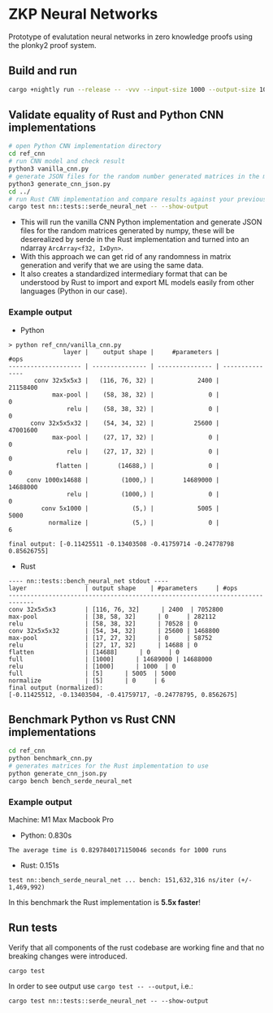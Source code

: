 # ZKP Neural Networks

Prototype of evalutation neural networks in zero knowledge proofs using the plonky2 proof system.

## Build and run

```bash
cargo +nightly run --release -- -vvv --input-size 1000 --output-size 1000
```

## Validate equality of Rust and Python CNN implementations

```bash
# open Python CNN implementation directory
cd ref_cnn
# run CNN model and check result
python3 vanilla_cnn.py
# generate JSON files for the random number generated matrices in the model 
python3 generate_cnn_json.py
cd ../
# run Rust CNN implementation and compare results against your previous results
cargo test nn::tests::serde_neural_net -- --show-output  
```

- This will run the vanilla CNN Python implementation and generate JSON files for the random matrices generated by numpy, these will be deserealized by serde in the Rust implementation and turned into  an ndarray `ArcArray<f32, IxDyn>`.
- With this approach we can get rid of any randomness in matrix generation and verify that we are using the same data.
- It also creates a standardized intermediary format that can be understood by Rust to import and export ML models easily from other languages (Python in our case).

### Example output

- Python

```text
> python ref_cnn/vanilla_cnn.py
               layer |    output shape |     #parameters |            #ops 
-------------------- | --------------- | --------------- | --------------- 
       conv 32x5x5x3 |   (116, 76, 32) |            2400 |        21158400 
            max-pool |    (58, 38, 32) |               0 |               0 
                relu |    (58, 38, 32) |               0 |               0 
      conv 32x5x5x32 |    (54, 34, 32) |           25600 |        47001600 
            max-pool |    (27, 17, 32) |               0 |               0 
                relu |    (27, 17, 32) |               0 |               0 
             flatten |        (14688,) |               0 |               0 
     conv 1000x14688 |         (1000,) |        14689000 |        14688000 
                relu |         (1000,) |               0 |               0 
         conv 5x1000 |            (5,) |            5005 |            5000 
           normalize |            (5,) |               0 |               6 

final output: [-0.11425511 -0.13403508 -0.41759714 -0.24778798  0.85626755]
```

- Rust

```text
---- nn::tests::bench_neural_net stdout ----
layer                | output shape    | #parameters     | #ops           
-----------------------------------------------------------------------------
conv 32x5x5x3        | [116, 76, 32]      | 2400  | 7052800
max-pool             | [38, 58, 32]      | 0     | 282112
relu                 | [58, 38, 32]      | 70528 | 0    
conv 32x5x5x32       | [54, 34, 32]      | 25600 | 1468800
max-pool             | [17, 27, 32]      | 0     | 58752
relu                 | [27, 17, 32]      | 14688 | 0    
flatten              | [14688]      | 0     | 0    
full                 | [1000]      | 14689000 | 14688000
relu                 | [1000]      | 1000  | 0    
full                 | [5]      | 5005  | 5000 
normalize            | [5]      | 0     | 6    
final output (normalized):
[-0.11425512, -0.13403504, -0.41759717, -0.24778795, 0.8562675]
```

## Benchmark Python vs Rust CNN implementations

```bash
cd ref_cnn
python benchmark_cnn.py
# generates matrices for the Rust implementation to use 
python generate_cnn_json.py
cargo bench bench_serde_neural_net
```

### Example output

Machine: M1 Max Macbook Pro

- Python: 0.830s

```text
The average time is 0.8297840171150046 seconds for 1000 runs
```

- Rust: 0.151s

```text
test nn::bench_serde_neural_net ... bench: 151,632,316 ns/iter (+/- 1,469,992)
```

In this benchmark the Rust implementation is **5.5x faster**!

## Run tests

Verify that all components of the rust codebase are working fine and that no breaking changes were introduced.

```text
cargo test 
```

In order to see output use `cargo test -- --output`, i.e.:

```text
cargo test nn::tests::serde_neural_net -- --show-output 
```
